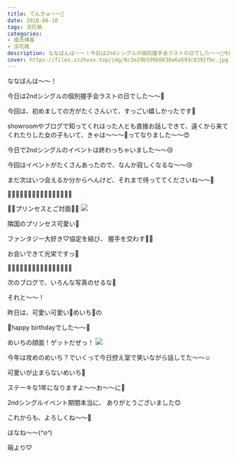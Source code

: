 ```yaml
---
title: てんきゅ〜〜💓
date: 2018-06-10
tags: 涼花萌
categories: 
- 成员博客
- 涼花萌
description: ななばんは〜〜！今日は2ndシングルの個別握手会ラストの日でした〜〜🤗今回は、初めましての方がたくさんいて、すっごい嬉しかったです💓showroomやブログ...
cover: https://files.zzzhxxx.top/img/6c2e29b599b6638a6a593c0391fbc.jpg 
---
```








ななばんは〜〜！






今日は2ndシングルの個別握手会ラストの日でした〜〜🤗






今回は、初めましての方がたくさんいて、すっごい嬉しかったです💓





showroomやブログで知ってくれはった人とも直接お話しできて、遠くから来てくれたりした女の子もいて、きゃは〜〜〜💓ってなりました〜〜😍







今日で2ndシングルのイベントは終わっちゃいました〜〜😢





今回はイベントがたくさんあったので、なんか寂しくなるな〜〜😢






まだ次はいつ会えるか分からへんけど、それまで待っててくださいね〜〜💓











🍭🍬🍭🍬🍭🍬🍭🍬🍭🍬🍭🍬🍭🍬🍭🍬




👸🏼プリンセスとご対面👸🏼
![](https://files.zzzhxxx.top/img/6c2e29b599b6638a6a593c0391fbc.jpg)







隣国のプリンセス可愛い💓



ファンタジー大好き♡協定を結び、
握手を交わす👐🏻



お会いできて光栄ですっ💫





🍬🍭🍬🍭🍬🍭🍬🍭🍬🍭🍬🍭🍬🍭🍬🍭





次のブログで、いろんな写真のせるな📸











それと〜〜！





昨日は、可愛い可愛い🐰めいち🐰の


🎉happy birthdayでした〜〜🎂







めいちの顔面！ゲットだぜっ！
![](https://files.zzzhxxx.top/img/6c2e29b599b6638a6a593c0391fbc-01.jpg)








今年は攻めのめいち？でいくって今日控え室で笑いながら話してた〜〜☺️





可愛いが止まらないめいち🐰



ステーキな1年になりますよ〜〜お〜〜に🍖







2ndシングルイベント期間本当に、
ありがとうございました😊




これからも、よろしくね〜〜💓








ほなね〜〜(*^o^*)





萌より♡


